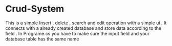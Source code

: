 # Crud-System
This  is a simple Insert , delete , search and edit operation with a simple ui . 
It connects with a already created database and store data according to the field .
In Programe.cs you have to make sure the input field and your database table has the same name 
